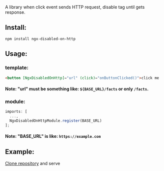A library when click event sends HTTP request, disable tag until gets response.

## Install:

`npm install ngx-disabled-on-http`

## Usage:

### template:

```html
<button [NgxDisabledOnHttp]="url" (click)="onButtonClicked()">click me!</button>
```
#### Note: "url" must be something like: `${BASE_URL}/facts` or only `/facts`.

### module:

```typescript
imports: [
  ...,
  NgxDisabledOnHttpModule.register(BASE_URL)
];
```
#### Note: "BASE_URL" is like: `https://example.com`

## Example:

[Clone repository](https://github.com/O-Q/Ngx-disabled-on-http.git) and serve

